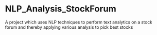 # NLP_Analysis_StockForum
A project which uses NLP techniques to perform text analytics on a stock forum and thereby applying various analysis to pick best stocks
